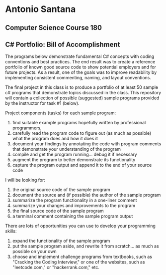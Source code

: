 # Antonio Santana
## Computer Science Course 180
## C# Portfolio: Bill of Accomplishment

The programs below demonstrate fundamental C# concepts with coding conventions and best practices. The end result was to create a reference portfolio of known good source code to show potential employers and for future projects. As a result, one of the goals was to improve readability by implementing consistent commenting, naming, and layout conventions.


The final project in this class is to produce a portfolio of at least 50 sample c# programs that demonstrate topics discussed in the class.  This repository will contain a collection of possible (suggested) sample programs provided by the instructor for task #1 (below).

Project components (tasks) for each sample program:
1) find suitable example programs hopefully written by professional programmers,
2) carefully read the program code to figure out (as much as possible) what the program does and how it does it
3) document your findings by annotating the code with program comments that demonstrate your understanding of the program
4) compile and get the program running... debug it if necessary
5) augment the program to better demonstrate its functionality
6) capture the program output and append it to the end of your source code

I will be looking for:
1) the original source code of the sample program
2) document the source and (if possible) the author of the sample program
3) summarize the program functionality in a one-liner comment
4) summarize your changes and improvements to the program
5) the final source code of the sample program
6) a terminal comment containing the sample program output

There are lots of opportunities you can use to develop your programming skills:
1. expand the functionality of the sample program
2. put the sample program aside, and rewrite it from scratch... as much as possible on your own
3. choose and implement challenge programs from textbooks, such as "Cracking the Coding Interview," or one of the websites, such as "leetcode.com," or "hackerrank.com," etc.
